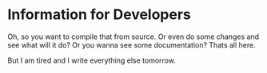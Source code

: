 # Information for Developers

Oh, so you want to compile that from source.
Or even do some changes and see what will it do?
Or you wanna see some documentation?
Thats all here.

But I am tired and I write everything else tomorrow.